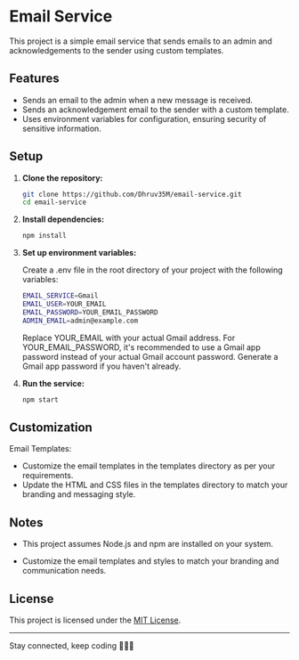 # Email Service

This project is a simple email service that sends emails to an admin and acknowledgements to the sender using custom templates.

## Features

- Sends an email to the admin when a new message is received.
- Sends an acknowledgement email to the sender with a custom template.
- Uses environment variables for configuration, ensuring security of sensitive information.

## Setup

1. **Clone the repository:**

   ```bash
   git clone https://github.com/Dhruv35M/email-service.git
   cd email-service
   ```

2. **Install dependencies:**

   ```bash
   npm install
   ```

3. **Set up environment variables:**

   Create a .env file in the root directory of your project with the following variables:

   ```bash
   EMAIL_SERVICE=Gmail
   EMAIL_USER=YOUR_EMAIL
   EMAIL_PASSWORD=YOUR_EMAIL_PASSWORD
   ADMIN_EMAIL=admin@example.com
   ```

   Replace YOUR_EMAIL with your actual Gmail address. For YOUR_EMAIL_PASSWORD, it's recommended to use a Gmail app password instead of your actual Gmail account password. Generate a Gmail app password if you haven't already.

4. **Run the service:**

   ```bash
   npm start
   ```

## Customization

Email Templates:

- Customize the email templates in the templates directory as per your requirements.
- Update the HTML and CSS files in the templates directory to match your branding and messaging style.

## Notes

- This project assumes Node.js and npm are installed on your system.

- Customize the email templates and styles to match your branding and communication needs.

## License

This project is licensed under the [MIT License](LICENSE).

---

Stay connected, keep coding 🚀👨‍💻
